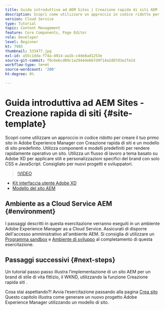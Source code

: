 ```yaml
---
title: Guida introduttiva ad AEM Sites | Creazione rapida di siti AEM
description: Scopri come utilizzare un approccio in codice ridotto per creare il tuo primo sito in Adobe Experience Manager con Creazione rapida di siti e un modello di sito predefinito. Utilizza componenti e modelli predefiniti per rendere rapidamente operativo un sito. Utilizza un flusso di lavoro a tema basato su Adobe XD per applicare stili e personalizzazioni specifici del brand con solo CSS e JavaScript. Consigliato per nuovi progetti e sviluppatori.
version: Cloud Service
type: Tutorial
topic: Content Management
feature: Core Components, Page Editor
role: Developer
level: Beginner
kt: 7985
thumbnail: 333477.jpg
exl-id: a55c1dda-f74a-4914-aa1b-c4de8ad1253e
source-git-commit: f0c6e6cd09c1a2944de667d9f14a2d87d3e2fe1d
workflow-type: tm+mt
source-wordcount: '280'
ht-degree: 0%

---
```


# Guida introduttiva ad AEM Sites - Creazione rapida di siti {#site-template}

Scopri come utilizzare un approccio in codice ridotto per creare il tuo primo sito in Adobe Experience Manager con Creazione rapida di siti e un modello di sito predefinito. Utilizza componenti e modelli predefiniti per rendere rapidamente operativo un sito. Utilizza un flusso di lavoro a tema basato su Adobe XD per applicare stili e personalizzazioni specifici del brand con solo CSS e JavaScript. Consigliato per nuovi progetti e sviluppatori.

>[!VIDEO](https://video.tv.adobe.com/v/333477/?quality=12&learn=on)

* [Kit interfaccia utente Adobe XD](https://github.com/adobe/aem-site-template-basic/blob/main/files/wireframe.xd)
* [Modello del sito AEM](https://github.com/adobe/aem-site-template-basic)

## Ambiente as a Cloud Service AEM {#environment}

I passaggi descritti in questa esercitazione verranno eseguiti in un ambiente Adobe Experience Manager as a Cloud Service. Assicurati di disporre dell&#39;accesso amministrativo all&#39;ambiente AEM. Si consiglia di utilizzare un [Programma sandbox](https://experienceleague.adobe.com/docs/experience-manager-cloud-service/onboarding/getting-access/sandbox-programs/introduction-sandbox-programs.html) e [Ambiente di sviluppo](https://experienceleague.adobe.com/docs/experience-manager-cloud-service/implementing/using-cloud-manager/manage-environments.html) al completamento di questa esercitazione.

## Passaggi successivi {#next-steps}

Un tutorial passo passo illustra l’implementazione di un sito AEM per un brand di stile di vita fittizio, il WKND, utilizzando la funzione Creazione rapida siti .

Cosa stai aspettando?! Avvia l’esercitazione passando alla pagina [Crea sito](create-site.md) Questo capitolo illustra come generare un nuovo progetto Adobe Experience Manager utilizzando un modello di sito.
